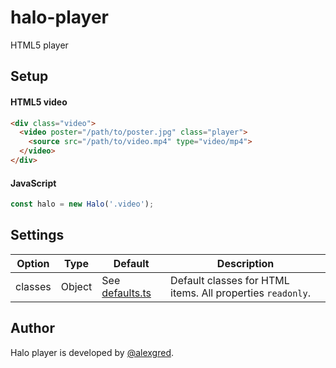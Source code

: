 # halo-player
HTML5 player

## Setup
#### HTML5 video
```html
<div class="video">
  <video poster="/path/to/poster.jpg" class="player">
    <source src="/path/to/video.mp4" type="video/mp4">
  </video>
</div>
```
#### JavaScript
```javascript
const halo = new Halo('.video');
```

## Settings
Option | Type | Default | Description
------ | ---- | ------- | -----------
classes | Object | See [defaults.ts](https://github.com/alexgred/halo-player/blob/master/src/ts/config/defaults.tsm) | Default classes for HTML items. All properties `readonly`.

## Author
Halo player is developed by [@alexgred](https://github.com/alexgred).